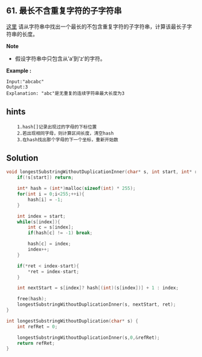 ## 61. 最长不含重复字符的子字符串
[这里](https://www.acwing.com/problem/content/57/)
请从字符串中找出一个最长的不包含重复字符的子字符串，计算该最长子字符串的长度。

**Note**
* 假设字符串中只包含从’a’到’z’的字符。

**Example :**
```
Input:"abcabc"
Output:3
Explanation: "abc"是无重复的连续字符串最大长度为3
```
## hints
```
    1.hash[]记录出现过的字母的下标位置
    2.若出现相同字母，则计算区间长度，清空hash
    3.在hash找出那个字母的下一个坐标，重新开始数
```

## Solution
``` c
void longestSubstringWithoutDuplicationInner(char* s, int start, int* ret){
    if(!s[start]) return;

    int* hash = (int*)malloc(sizeof(int) * 255);
    for(int i = 0;i<255;++i){
        hash[i] = -1;
    }

    int index = start;
    while(s[index]){
        int c = s[index];
        if(hash[c] != -1) break;

        hash[c] = index;
        index++;
    }

    if(*ret < index-start){
        *ret = index-start;
    }

    int nextStart = s[index]? hash[(int)(s[index])] + 1 : index;

    free(hash);
    longestSubstringWithoutDuplicationInner(s, nextStart, ret);
}

int longestSubstringWithoutDuplication(char* s) {
    int refRet = 0;

    longestSubstringWithoutDuplicationInner(s,0,&refRet);
    return refRet;
}
```